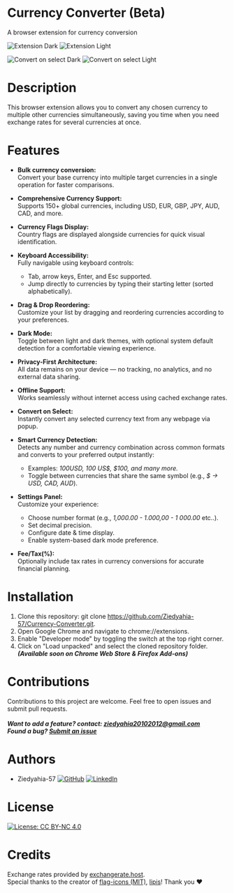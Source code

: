 # Currency Converter (Beta)
A browser extension for currency conversion

![Extension Dark](https://github.com/user-attachments/assets/5f146817-9165-4505-8a92-03fcfa80617b)
![Extension Light](https://github.com/user-attachments/assets/b0419152-fdb2-4848-bf36-6d086b64a862)

![Convert on select Dark](https://github.com/user-attachments/assets/c48d100d-641e-4228-ad38-b200adc3b8a0)
![Convert on select Light](https://github.com/user-attachments/assets/1916dc9e-768b-4059-98e0-8c9ea4612e5c)

# Description
This browser extension allows you to convert any chosen currency to multiple other currencies simultaneously, saving you time when you need exchange rates for several currencies at once.

# Features
* **Bulk currency conversion:**<br/> Convert your base currency into multiple target currencies in a single operation for faster comparisons.
* **Comprehensive Currency Support:**<br/>Supports 150+ global currencies, including USD, EUR, GBP, JPY, AUD, CAD, and more.
* **Currency Flags Display:**<br/> Country flags are displayed alongside currencies for quick visual identification.
* **Keyboard Accessibility:**<br/>
Fully navigable using keyboard controls:
  * Tab, arrow keys, Enter, and Esc supported.
  * Jump directly to currencies by typing their starting letter (sorted alphabetically).

* **Drag & Drop Reordering:**<br/> Customize your list by dragging and reordering currencies according to your preferences.
* **Dark Mode:**<br/> Toggle between light and dark themes, with optional system default detection for a comfortable viewing experience.
* **Privacy-First Architecture:**<br/> All data remains on your device — no tracking, no analytics, and no external data sharing.
* **Offline Support:**<br/> Works seamlessly without internet access using cached exchange rates.
* **Convert on Select:**<br/> Instantly convert any selected currency text from any webpage via popup.
* **Smart Currency Detection:**<br/>Detects any number and currency combination across common formats and converts to your preferred output instantly:
  * Examples: *100USD, 100 US$, $100, and many more.*
  * Toggle between currencies that share the same symbol (e.g., *$ → USD, CAD, AUD*).
* **Settings Panel:**<br/>Customize your experience:
  * Choose number format (e.g., *1,000.00 - 1.000,00 - 1 000.00* etc..).
  * Set decimal precision.
  * Configure date & time display.
  * Enable system-based dark mode preference.
* **Fee/Tax(%):**<br/>Optionally include tax rates in currency conversions for accurate financial planning.


# Installation
1. Clone this repository: git clone https://github.com/Ziedyahia-57/Currency-Converter.git.
2. Open Google Chrome and navigate to chrome://extensions.
3. Enable "Developer mode" by toggling the switch at the top right corner.
4. Click on "Load unpacked" and select the cloned repository folder.<br/>
***(Available soon on Chrome Web Store & Firefox Add-ons)***

# Contributions
Contributions to this project are welcome. Feel free to open issues and submit pull requests.
<br/>
<br/>***Want to add a feature? contact: ziedyahia20102012@gmail.com***
<br/>***Found a bug? [Submit an issue](https://github.com/Ziedyahia-57/Currency-Converter/issues/new)***

# Authors
- Ziedyahia-57 [![GitHub](https://img.shields.io/badge/-GitHub-black?style=flat&logo=github)](https://github.com/Ziedyahia-57) [![LinkedIn](https://img.shields.io/badge/-LinkedIn-blue?style=flat&logo=linkedin&logoColor=white)](https://www.linkedin.com/in/zied-yahia/)


# License
[![License: CC BY-NC 4.0](https://img.shields.io/badge/License-CC%20BY--NC%204.0-lightgrey.svg)](https://creativecommons.org/licenses/by-nc/4.0/)


# Credits
Exchange rates provided by [exchangerate.host](https://exchangerate.host/). <br>
Special thanks to the creator of [flag-icons (MIT)](https://github.com/lipis/flag-icons), [lipis](https://github.com/lipis)!
Thank you ❤️
